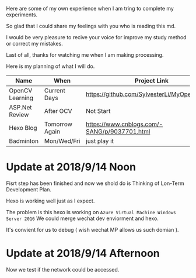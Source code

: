 Here are some of my own experience when I am tring to complete my experiments.

So glad that I could share my feelings with you who is reading this md.

I would be very pleasure to recive your voice for improve my study method or correct my mistakes.

Last of all, thanks for watching me when I am making processing.

Here is my planning of what I will do.

| Name | When | Project Link | 
| ----|--- | --- |
| OpenCV Learning | Current Days | https://github.com/SylvesterLi/MyOpenCVCode | 
| ASP.Net Review | After OCV | Not Start | 
| Hexo Blog | Tomorrow Again | https://www.cnblogs.com/-SANG/p/9037701.html | 
| Badminton | Mon/Wed/Fri | just play it | 

 <!-- |  |  |  |  -->



# Update at 2018/9/14 Noon

Fisrt step has been finished and now we shold do is Thinking of Lon-Term Development Plan.

Hexo is working well just as I expect. 

The problem is this hexo is working on ` Azure Virtual Machine Windows Server 2016 ` We could merge wechat dev  enviorment and hexo.

It's convient for us to debug ( wish wechat MP allows us such domian ).


# Update at 2018/9/14 Afternoon

Now we test if the network could be accessed.


 


